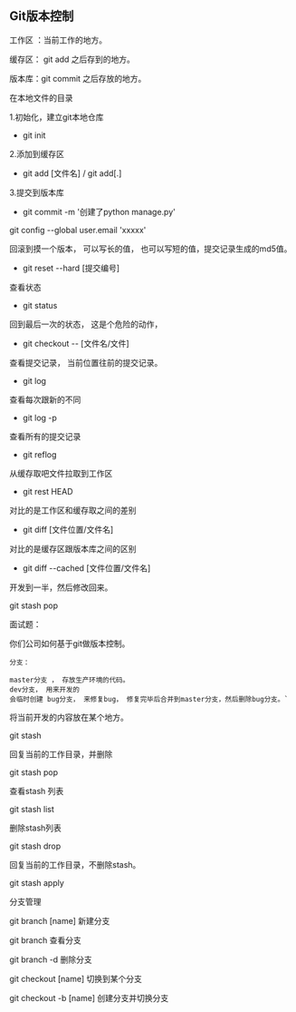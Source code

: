 ## Git版本控制

工作区  ：当前工作的地方。

缓存区： git add 之后存到的地方。

版本库：git  commit 之后存放的地方。







在本地文件的目录

1.初始化，建立git本地仓库

- git init   

2.添加到缓存区

- git add [文件名]  /   git add[.]    

3.提交到版本库

- git commit -m '创建了python manage.py'



git config --global user.email 'xxxxx'



回滚到摸一个版本，  可以写长的值， 也可以写短的值，提交记录生成的md5值。

- git reset --hard  [提交编号]

 查看状态

- git status 

回到最后一次的状态， 这是个危险的动作， 

- git checkout -- [文件名/文件]    

查看提交记录， 当前位置往前的提交记录。

- git log

查看每次跟新的不同

- git log -p



查看所有的提交记录

- git reflog

从缓存取吧文件拉取到工作区

- git rest HEAD

对比的是工作区和缓存取之间的差别

- git diff [文件位置/文件名]

对比的是缓存区跟版本库之间的区别

- git diff --cached [文件位置/文件名]



开发到一半，然后修改回来。

git stash pop







面试题：

你们公司如何基于git做版本控制。

```
分支： 

master分支 ， 存放生产环境的代码。
dev分支， 用来开发的
会临时创建 bug分支， 来修复bug， 修复完毕后合并到master分支，然后删除bug分支。`
```



将当前开发的内容放在某个地方。

git stash

回复当前的工作目录，并删除

git stash pop

查看stash 列表

git stash list

删除stash列表

git stash drop

回复当前的工作目录，不删除stash。

git stash apply



分支管理

git branch [name]  新建分支

git branch    查看分支

git branch -d  删除分支

git checkout [name] 切换到某个分支

git checkout -b [name] 创建分支并切换分支





